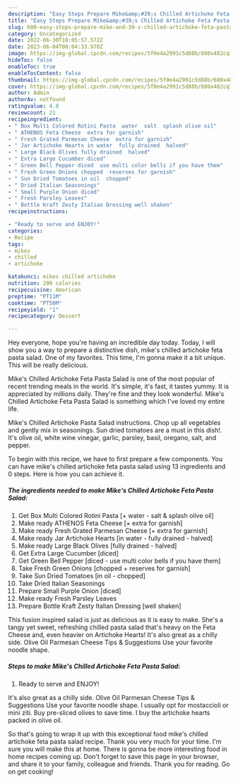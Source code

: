 ```yaml
---
description: "Easy Steps Prepare Mike&amp;#39;s Chilled Artichoke Feta Pasta Salad the Very Delicious}"
title: "Easy Steps Prepare Mike&amp;#39;s Chilled Artichoke Feta Pasta Salad the Very Delicious}"
slug: 600-easy-steps-prepare-mike-and-39-s-chilled-artichoke-feta-pasta-salad-the-very-delicious
category: Uncategorized
date: 2022-06-30T10:05:57.572Z
date: 2023-06-04T00:04:33.970Z
image: https://img-global.cpcdn.com/recipes/5f0e4a2991c5d88b/680x482cq70/mikes-chilled-artichoke-feta-pasta-salad-recipe-main-photo.jpg
hideToc: false
enableToc: true
enableTocContent: false
thumbnail: https://img-global.cpcdn.com/recipes/5f0e4a2991c5d88b/680x482cq70/mikes-chilled-artichoke-feta-pasta-salad-recipe-main-photo.jpg
cover: https://img-global.cpcdn.com/recipes/5f0e4a2991c5d88b/680x482cq70/mikes-chilled-artichoke-feta-pasta-salad-recipe-main-photo.jpg
author: Admin
authorAv: notfound
ratingvalue: 4.8
reviewcount: 21
recipeingredient:
- " Box Multi Colored Rotini Pasta  water  salt  splash olive oil"
- " ATHENOS Feta Cheese  extra for garnish"
- " Fresh Grated Parmesan Cheese  extra for garnish"
- " Jar Artichoke Hearts in water  fully drained  halved"
- " Large Black Olives fully drained  halved"
- " Extra Large Cucumber diced"
- " Green Bell Pepper diced  use multi color bells if you have them"
- " Fresh Green Onions chopped  reserves for garnish"
- " Sun Dried Tomatoes in oil  chopped"
- " Dried Italian Seasonings"
- " Small Purple Onion diced"
- " Fresh Parsley Leaves"
- " Bottle Kraft Zesty Italian Dressing well shaken"
recipeinstructions:

- "Ready to serve and ENJOY!"
categories:
- Recipe
tags:
- mikes
- chilled
- artichoke

katakunci: mikes chilled artichoke 
nutrition: 209 calories
recipecuisine: American
preptime: "PT11M"
cooktime: "PT50M"
recipeyield: "1"
recipecategory: Dessert

---
```



Hey everyone, hope you're having an incredible day today. Today, I will show you a way to prepare a distinctive dish, mike&#39;s chilled artichoke feta pasta salad. One of my favorites. This time, I'm gonna make it a bit unique. This will be really delicious.

Mike&#39;s Chilled Artichoke Feta Pasta Salad is one of the most popular of recent trending meals in the world. It's simple, it's fast, it tastes yummy. It is appreciated by millions daily. They're fine and they look wonderful. Mike&#39;s Chilled Artichoke Feta Pasta Salad is something which I've loved my entire life.

Mike&#39;s Chilled Artichoke Pasta Salad instructions. Chop up all vegetables and gently mix in seasonings. Sun dried tomatoes are a must in this dish!. It&#39;s olive oil, white wine vinegar, garlic, parsley, basil, oregano, salt, and pepper.


To begin with this recipe, we have to first prepare a few components. You can have mike&#39;s chilled artichoke feta pasta salad using 13 ingredients and 0 steps. Here is how you can achieve it.

<!--inarticleads1-->

##### The ingredients needed to make Mike&#39;s Chilled Artichoke Feta Pasta Salad:

1. Get  Box Multi Colored Rotini Pasta [+ water - salt &amp; splash olive oil]
1. Make ready  ATHENOS Feta Cheese [× extra for garnish]
1. Make ready  Fresh Grated Parmesan Cheese [+ extra for garnish]
1. Make ready  Jar Artichoke Hearts [in water - fully drained - halved]
1. Make ready  Large Black Olives [fully drained - halved]
1. Get  Extra Large Cucumber [diced]
1. Get  Green Bell Pepper [diced - use multi color bells if you have them]
1. Take  Fresh Green Onions [chopped + reserves for garnish]
1. Take  Sun Dried Tomatoes [in oil - chopped]
1. Take  Dried Italian Seasonings
1. Prepare  Small Purple Onion [diced]
1. Make ready  Fresh Parsley Leaves
1. Prepare  Bottle Kraft Zesty Italian Dressing [well shaken]


This fusion inspired salad is just as delicious as it is easy to make. She&#39;s a tangy yet sweet, refreshing chilled pasta salad that&#39;s heavy on the Feta Cheese and, even heavier on Artichoke Hearts! It&#39;s also great as a chilly side. Olive Oil Parmesan Cheese Tips &amp; Suggestions Use your favorite noodle shape. 

<!--inarticleads2-->

##### Steps to make Mike&#39;s Chilled Artichoke Feta Pasta Salad:


1. Ready to serve and ENJOY!

It&#39;s also great as a chilly side. Olive Oil Parmesan Cheese Tips &amp; Suggestions Use your favorite noodle shape. I usually opt for mostaccioli or mini ziti. Buy pre-sliced olives to save time. I buy the artichoke hearts packed in olive oil. 

So that's going to wrap it up with this exceptional food mike&#39;s chilled artichoke feta pasta salad recipe. Thank you very much for your time. I'm sure you will make this at home. There is gonna be more interesting food in home recipes coming up. Don't forget to save this page in your browser, and share it to your family, colleague and friends. Thank you for reading. Go on get cooking!
